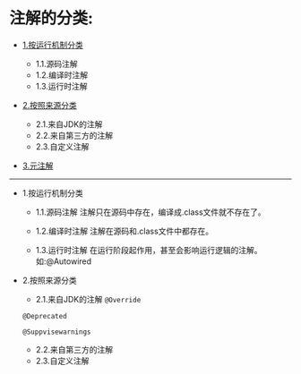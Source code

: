 # 注解的分类:
- [1.按运行机制分类](#1)
    - 1.1.源码注解
    - 1.2.编译时注解
    - 1.3.运行时注解

- [2.按照来源分类](#2)
	- 2.1.来自JDK的注解
	- 2.2.来自第三方的注解
	- 2.3.自定义注解

- [3.元注解]()


-------------------------
- <span id="1">1.按运行机制分类</span>
    - 1.1.源码注解
    注解只在源码中存在，编译成.class文件就不存在了。

    - 1.2.编译时注解
    注解在源码和.class文件中都存在。

    - 1.3.运行时注解
    在运行阶段起作用，甚至会影响运行逻辑的注解。如:@Autowired



- <span id="2">2.按照来源分类</span>
	- 2.1.来自JDK的注解
	`@Override`

	`@Deprecated`

	`@Suppvisewarnings`

	- 2.2.来自第三方的注解
	- 2.3.自定义注解